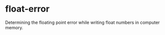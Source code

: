 float-error
===========

Determining the floating point error while writing float numbers in computer memory.
